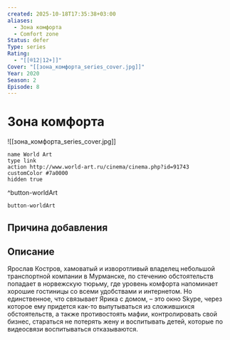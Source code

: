 ```yaml
---
created: 2025-10-18T17:35:38+03:00
aliases:
  - Зона комфорта
  - Comfort zone
Status: defer
Type: series
Rating:
  - "[[®️12|12+]]"
Cover: "[[зона_комфорта_series_cover.jpg]]"
Year: 2020
Season: 2
Episode: 8
---
```


# Зона комфорта

![[зона_комфорта_series_cover.jpg]]



```button
name World Art
type link
action http://www.world-art.ru/cinema/cinema.php?id=91743
customColor #7a0000
hidden true
```
^button-worldArt





`button-worldArt`

## Причина добавления




## Описание

Ярослав Костров, хамоватый и изворотливый владелец небольшой транспортной компании в Мурманске, по стечению обстоятельств попадает в норвежскую тюрьму, где уровень комфорта напоминает хорошие гостиницы со всеми удобствами и интернетом. Но единственное, что связывает Ярика с домом, – это окно Skype, через которое ему придется как-то выпутываться из сложившихся обстоятельств, а также противостоять мафии, контролировать свой бизнес, стараться не потерять жену и воспитывать детей, которые по видеосвязи воспитываться отказываются.
